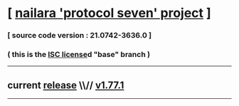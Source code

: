 
# [ [nailara 'protocol seven' project](http://nailara.network/) ]

### [ source code version : 21.0742-3636.0 ]

### ( this is the [ISC license](license)d "base" branch )
---
## current [release](https://github.com/taekiten/nailara/releases) \\\\// [v1.77.1](https://github.com/taekiten/nailara/releases/tag/v1.77.1)
---
